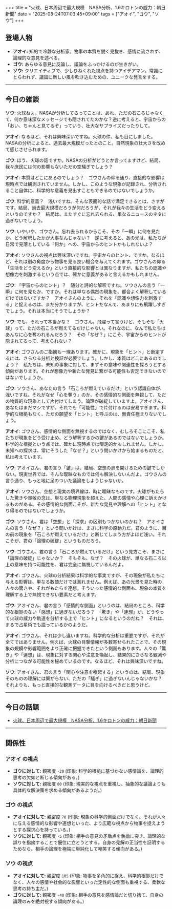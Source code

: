 +++
title = "火球、日本周辺で最大規模　NASA分析、1.6キロトンの威力：朝日新聞"
date = "2025-08-24T07:03:45+09:00"
tags = ["アオイ", "ゴウ", "ソウ"]
+++

## 登場人物

- **アオイ:** 知的で冷静な分析家。物事の本質を鋭く見抜き、感情に流されず、論理的な意見を述べる。
- **ゴウ:** あらゆる意見に反論し、議論をふっかけるのが生きがい。
- **ソウ:** クリエイティブで、少しひねくれた視点を持つアイデアマン。常識にとらわれず、議論に新しい風を吹き込むための、ユニークな発言をする。

---

## 今日の雑談

**ソウ**: 火球ねぇ。NASAが分析してるってことは、あれ、ただの石ころじゃなくて、何か意味深なメッセージでも隠されてたのかな？逆に考えると、宇宙からの「おい、ちゃんと見てるぞ」っていう、壮大なサプライズだったりして。

**アオイ**: なるほど、それは興味深いですね。火球の件、私も目にしました。NASAの分析によると、過去最大規模だったとのこと。自然現象の壮大さを改めて感じさせられます。

**ゴウ**: ほう、火球の話ですか。NASAの分析がどうとか言ってますけど、結局、我々庶民には何の影響もないただの空騒ぎでしょう？

**アオイ**: 本質はどこにあるのでしょう？　ゴウさんの仰る通り、直接的な影響は現時点では観測されていません。しかし、このような現象が記録され、分析されること自体に、科学的な意義を見出すこともできるのではないでしょうか。

**ゴウ**: 科学的意義？　浅いですね。そんな表面的な話で満足できるとは、さすがです。結局、過去最大規模だろうが何だろうが、それが我々の生活をどう変えるというのですか？　結局は、またすぐに忘れ去られる、単なるニュースのネタに過ぎないでしょう。

**ソウ**: いやいや、ゴウさん。忘れ去られるからこそ、その「一瞬」に何を見たか、どう解釈したかが大事なんじゃない？　逆に考えると、あの光は、私たちが日常で見落としている「何か」への、宇宙からのヒントかもしれないよ？

**アオイ**: ソウさんの視点は興味深いですね。宇宙からのヒント、ですか。なるほど、それは別の角度から物事を見る良い機会を与えてくれます。ゴウさんの仰る「生活をどう変えるか」という直接的な影響とは異なりますが、私たちの認識や想像力を刺激するという点では、確かに意義があると言えるかもしれません。

**ゴウ**: 「宇宙からのヒント」？　随分と詩的な解釈ですね。ソウさんの言う「一瞬」に何を見たか、ですか。それは単なる偶然の現象を、都合よく解釈しているだけではないですか？　アオイさんのように、それを「認識や想像力を刺激する」と捉えるのは、まだ分かりますが、ヒントだなんて、あまりにも飛躍しすぎでしょう。それは本当にそうでしょうか？

**ソウ**: でも、それって本当かな？　ゴウさん。飛躍って言うけど、そもそも「火球」って、ただの石ころが燃えてるだけじゃない。それなのに、なんで私たちはあんなに心を奪われるんだろう？　その「なぜ？」にこそ、宇宙からのヒントが隠されてるって、考えられない？

**アオイ**: ゴウさんのご指摘も一理あります。確かに、現象を「ヒント」と断定するには、さらなる分析と検証が必要でしょう。しかし、本質はどこにあるのでしょう？　私たちは、未知の事象に対して、まずその意味や関連性を探ろうとする傾向があります。それが想像力や新たな発見に繋がる可能性も否定できないのではないでしょうか。

**ゴウ**: ソウさん、あなたの言う「石ころが燃えているだけ」という認識自体が、浅いですね。それがなぜ「心を奪う」のか、その感情的な側面を無視して、ただの物質的な現象として片付けてしまう。論理が破綻していますよ。アオイさん、あなたはまだマシですが、それでも「可能性」で片付けるのは安易すぎます。科学的な根拠もなく、ただの願望を「ヒント」と呼ぶのは、無責任極まりないでしょう。

**アオイ**: ゴウさん、感情的な側面を無視するのではなく、むしろそこにこそ、私たちが現象をどう受け止め、どう解釈するかの鍵があるのではないでしょうか。科学的な根拠という点では、確かに現時点では限定的かもしれません。しかし、未知への探求は、常にそうした「なぜ？」という問いかけから始まるものだと、私は考えています。

**ソウ**: アオイさん、君の言う「鍵」は、結局、空想の扉を開けるための鍵でしかない。現実世界では、そんな曖昧なものでは何も解決しないんだよ。ゴウさんの言う通り、もっと地に足のついた議論をしようじゃないか。

**アオイ**: ソウさん、空想と現実の境界線は、時に曖昧なものです。火球がもたらした驚きや畏敬の念は、単なる物理現象を超えた、人間の感情や心理に訴えかけるものがある。その感情的な側面こそが、新たな発見や理解への「ヒント」となり得るのではないでしょうか。

**ゴウ**: ソウさん、君は「空想」と「探求」の区別もつかないのかね？　アオイさんの言う「なぜ？」という問いかけは、まさに科学の原動力だ。君のように、目の前の現象を「石ころが燃えているだけ」と断じてしまう方がよほど浅い。それこそが、君の「論理の破綻」というものだろう。

**ソウ**: ゴウさん、君の言う「石ころが燃えているだけ」という見方こそ、まさに「論理の破綻」じゃないか？　そもそも、なぜ？　その火球が、単なる石ころ以上の意味を持つ可能性を、君は完全に無視しているんだよ。

**アオイ**: ゴウさん、火球の分析結果は科学的な事実ですが、その現象が私たちに与える影響は、単なる数値だけでは測れません。例えば、あの光景を見た時の人々の驚きや、それがもたらす連想。そういった感情的な側面も、現象の本質を理解する上で無視できない要素だと考えます。

**ゴウ**: アオイさん、君の言う「感情的な側面」というのは、結局のところ、科学的な根拠のない「感想」に過ぎないだろう？　「驚き」や「連想」が、どうやって火球の威力や軌道を分析する上で「ヒント」になるというのだね？　それは、まるで占星術でも語っているかのようだ。

**アオイ**: ゴウさん、それは少し違いますね。科学的な分析は重要ですが、それが全てではありません。例えば、火球の目撃情報が多数寄せられたことで、その現象の規模や影響範囲をより正確に把握できたという側面もあります。人々の「驚き」や「連想」は、現象に対する関心や注意を喚起し、結果的にさらなる観測や分析につながる可能性を秘めているのです。なるほど、それは興味深いですね。

**ソウ**: アオイさん、君の言う「関心や注意を喚起する」というのは、結局、現象そのものの理解には繋がらない、ただの「騒ぎ」に過ぎないんじゃないかな？　それよりも、もっと直接的な観測データに目を向けるべきだと思うけど。

---

## 今日の話題

- [火球、日本周辺で最大規模　NASA分析、1.6キロトンの威力：朝日新聞](https://www.asahi.com/articles/AST8R30SCT8RTIPE00MM.html)



---

## 関係性

### アオイ の視点
- **ゴウに対して:** 親密度 `-20` (印象: 科学的根拠に基づかない感情論を、論理的思考の欠如と断じる傾向がある。)
- **ソウに対して:** 親密度 `80` (印象: 現実的な視点を重視し、抽象的な議論よりも具体的な解決策を求める傾向があるようだ。)

### ゴウ の視点
- **アオイに対して:** 親密度 `70` (印象: 現象の科学的側面だけでなく、それが人々に与える感情的な影響や連想といった、より広範な視点から物事を捉えようとする探求心を持っている。)
- **ソウに対して:** 親密度 `-5` (印象: 相手の意見の矛盾点を執拗に突き、論理的な誤りを指摘することで優位に立とうとする。自身の見解の正当性を証明するためなら、相手の論理を極端に単純化して嘲笑する傾向がある。)

### ソウ の視点
- **アオイに対して:** 親密度 `105` (印象: 物事を多角的に捉え、科学的根拠だけでなく、人々の感情や社会的な影響といった定性的な側面も重視する、柔軟な思考の持ち主だ。)
- **ゴウに対して:** 親密度 `-40` (印象: 相手の意見を感情論だと切り捨て、自身の論理のみを絶対視する傾向がある。)

